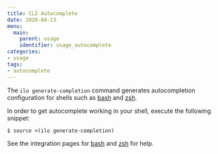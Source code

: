 ```yaml
---
title: CLI Autocomplete
date: 2020-04-13
menu:
  main:
    parent: usage
    identifier: usage_autocomplete
categories:
- usage
tags:
- autocomplete
---
```


The `ilo generate-completion` command generates autocompletion configuration for shells such as [bash](https://www.gnu.org/software/bash/) and [zsh](https://www.zsh.org/). 

In order to get autocomplete working in your shell, execute the following snippet:

```shell script
$ source <(ilo generate-completion)
```

See the integration pages for [bash](../../integration/bash) and [zsh](../../integration/zsh) for help.
